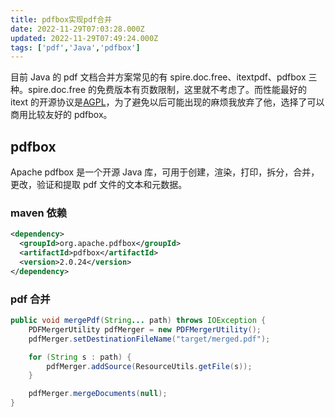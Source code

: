 ```yaml
---
title: pdfbox实现pdf合并
date: 2022-11-29T07:03:28.000Z
updated: 2022-11-29T07:49:24.000Z
tags: ['pdf','Java','pdfbox']
---
```

  
目前 Java 的 pdf 文档合并方案常见的有 spire.doc.free、itextpdf、pdfbox 三种。spire.doc.free 的免费版本有页数限制，这里就不考虑了。而性能最好的 itext 的开源协议是[AGPL](https://github.com/itext/itextpdf/blob/develop/LICENSE.md)，为了避免以后可能出现的麻烦我放弃了他，选择了可以商用比较友好的 pdfbox。

## pdfbox

Apache pdfbox 是一个开源 Java 库，可用于创建，渲染，打印，拆分，合并，更改，验证和提取 pdf 文件的文本和元数据。

### maven 依赖

```xml
<dependency>
  <groupId>org.apache.pdfbox</groupId>
  <artifactId>pdfbox</artifactId>
  <version>2.0.24</version>
</dependency>
```

### pdf 合并

```java
public void mergePdf(String... path) throws IOException {
    PDFMergerUtility pdfMerger = new PDFMergerUtility();
    pdfMerger.setDestinationFileName("target/merged.pdf");

    for (String s : path) {
        pdfMerger.addSource(ResourceUtils.getFile(s));
    }

    pdfMerger.mergeDocuments(null);
}
```